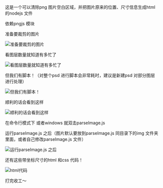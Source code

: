 这是一个可以清除png 图片空白区域，并把图片原来的位置、尺寸信息生成html的nodejs 文件

依赖pngjs 模块

准备要裁剪的图片

![准备要裁剪的图片](http://raw.github.com/pasicopan/parseImage/master/screenshot/1.jpeg "准备要裁剪的图片")

看图层数量就知道有多忙了

![看图层数量就知道有多忙了](http://raw.github.com/pasicopan/parseImage/master/screenshot/2.jpeg "看图层数量就知道有多忙了")

但我们有脚本！（对整个psd 进行脚本会非常耗时，建议是新建psd 对部分图层进行处理）

![但我们有脚本！](http://raw.github.com/pasicopan/parseImage/master/screenshot/3.jpeg "但我们有脚本！")

顺利的话会看到这样

![顺利的话会看到这样](http://raw.github.com/pasicopan/parseImage/master/screenshot/4.jpeg "顺利的话会看到这样")

在命令行模式下 或者windows 就双击parseImage.js

运行parseImage.js 之后（图片默认要放到parseImage.js 同目录下的img 文件夹里面，或者自己修改parseImage.js 文件）

![运行parseImage.js 之后](http://raw.github.com/pasicopan/parseImage/master/screenshot/5.jpeg "运行parseImage.js 之后")

还有这些带坐标尺寸的html 和css 代码！

![html代码](http://raw.github.com/pasicopan/parseImage/master/screenshot/6.jpeg "html代码")

打完收工～
